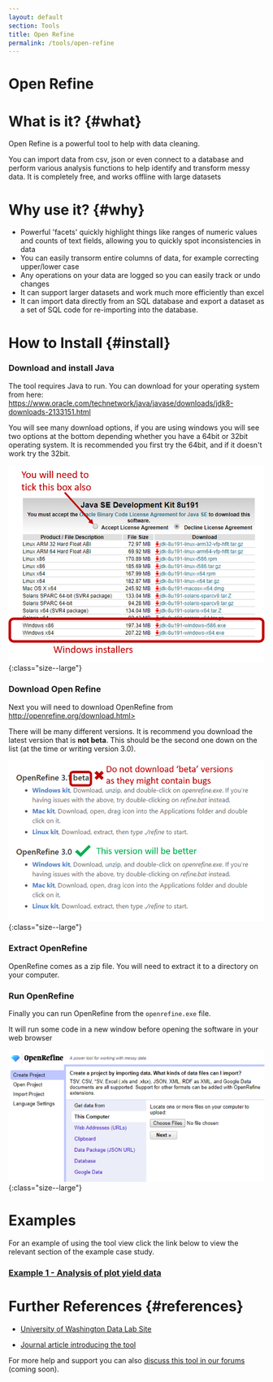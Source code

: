 ```yaml
---
layout: default
section: Tools
title: Open Refine
permalink: /tools/open-refine
---
```


# Open Refine

# What is it? {#what}

Open Refine is a powerful tool to help with data cleaning.

You can import data from csv, json or even connect to a database and perform various analysis functions to help identify and transform messy data.
It is completely free, and works offline with large datasets

# Why use it? {#why}

- Powerful 'facets' quickly highlight things like ranges of numeric values and counts of text fields, allowing you to quickly spot inconsistencies in data
- You can easily transorm entire columns of data, for example correcting upper/lower case
- Any operations on your data are logged so you can easily track or undo changes
- It can support larger datasets and work much more efficiently than excel
- It can import data directly from an SQL database and export a dataset as a set of SQL code for re-importing into the database.

# How to Install {#install}

### Download and install Java

The tool requires Java to run. You can download for your operating system from here: <a href="https://www.oracle.com/technetwork/java/javase/downloads/jdk8-downloads-2133151.html" target="_blank">https://www.oracle.com/technetwork/java/javase/downloads/jdk8-downloads-2133151.html</a>

You will see many download options, if you are using windows you will see two options at the bottom depending whether you have a 64bit or 32bit operating system.
It is recommended you first try the 64bit, and if it doesn't work try the 32bit.

![image](/assets/images/OpenRefine/JavaDownload.png){:class="size--large"}

### Download Open Refine

Next you will need to download OpenRefine from <a href="http://openrefine.org/download.html" target="_blank">http://openrefine.org/download.html>

There will be many different versions. It is recommend you download the latest version that is **not beta**. This should be the second one down on the list (at the time or writing version 3.0).

![image](/assets/images/OpenRefine/OpenRefineDownload.png){:class="size--large"}

### Extract OpenRefine

OpenRefine comes as a zip file. You will need to extract it to a directory on your computer.

### Run OpenRefine

Finally you can run OpenRefine from the `openrefine.exe` file.

It will run some code in a new window before opening the software in your web browser

![image](/assets/images/OpenRefine/OpenRefineStartScreen.png){:class="size--large"}

# Examples

For an example of using the tool view click the link below to view the relevant section of the example case study.

### [Example 1 - Analysis of plot yield data](/case-study/farmer-plot-trials/step-4)

# Further References {#references}

- [University of Washington Data Lab Site](https://idl.cs.washington.edu/papers/voyager)

- [Journal article introducing the tool](http://idl.cs.washington.edu/files/2017-Voyager2-CHI.pdf)

For more help and support you can also [discuss this tool in our forums]() (coming soon).
